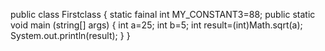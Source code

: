 public class Firstclass {
static fainal int MY_CONSTANT3=88;
public static void main (string[] args) {
int a=25;
int b=5;
int result=(int)Math.sqrt(a);
System.out.println(result);
}
}
